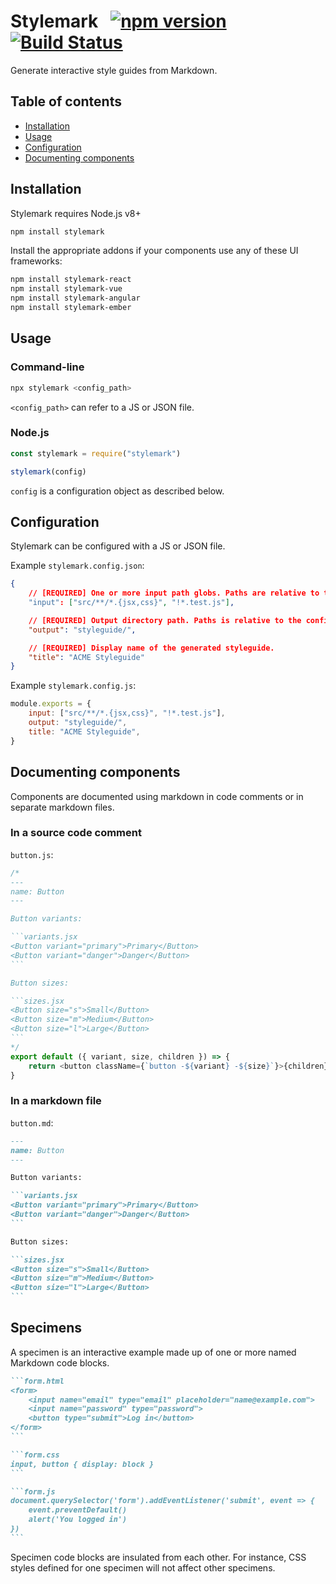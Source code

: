 # Stylemark &nbsp; [![npm version](https://badge.fury.io/js/stylemark.svg)](https://badge.fury.io/js/stylemark) [![Build Status](https://travis-ci.org/mpetrovich/stylemark.svg?branch=master)](https://travis-ci.org/mpetrovich/stylemark)

Generate interactive style guides from Markdown.

## Table of contents

-   [Installation](#installation)
-   [Usage](#usage)
-   [Configuration](#configuration)
-   [Documenting components](#documenting-components)

## Installation

Stylemark requires Node.js v8+

```sh
npm install stylemark
```

Install the appropriate addons if your components use any of these UI frameworks:

```sh
npm install stylemark-react
npm install stylemark-vue
npm install stylemark-angular
npm install stylemark-ember
```

## Usage

### Command-line

```sh
npx stylemark <config_path>
```

`<config_path>` can refer to a JS or JSON file.

### Node.js

```js
const stylemark = require("stylemark")

stylemark(config)
```

`config` is a configuration object as described below.

## Configuration

Stylemark can be configured with a JS or JSON file.

Example `stylemark.config.json`:

```json
{
    // [REQUIRED] One or more input path globs. Paths are relative to the config file if present or current working directory otherwise. For globbing patterns, see: https://github.com/sindresorhus/globby/blob/v11.0.0/readme.md#globbing-patterns
    "input": ["src/**/*.{jsx,css}", "!*.test.js"],

    // [REQUIRED] Output directory path. Paths is relative to the config file if present or current working directory otherwise. Directories will be automatically created if they don't exist.
    "output": "styleguide/",

    // [REQUIRED] Display name of the generated styleguide.
    "title": "ACME Styleguide"
}
```

Example `stylemark.config.js`:

```js
module.exports = {
    input: ["src/**/*.{jsx,css}", "!*.test.js"],
    output: "styleguide/",
    title: "ACME Styleguide",
}
```

## Documenting components

Components are documented using markdown in code comments or in separate markdown files.

### In a source code comment

`button.js`:

````js
/*
---
name: Button
---

Button variants:

```variants.jsx
<Button variant="primary">Primary</Button>
<Button variant="danger">Danger</Button>
```

Button sizes:

```sizes.jsx
<Button size="s">Small</Button>
<Button size="m">Medium</Button>
<Button size="l">Large</Button>
```
*/
export default ({ variant, size, children }) => {
    return <button className={`button -${variant} -${size}`}>{children}</button>
}
````

### In a markdown file

`button.md`:

````md
---
name: Button
---

Button variants:

```variants.jsx
<Button variant="primary">Primary</Button>
<Button variant="danger">Danger</Button>
```

Button sizes:

```sizes.jsx
<Button size="s">Small</Button>
<Button size="m">Medium</Button>
<Button size="l">Large</Button>
```
````

## Specimens

A specimen is an interactive example made up of one or more named Markdown code blocks.

````md
```form.html
<form>
    <input name="email" type="email" placeholder="name@example.com">
    <input name="password" type="password">
    <button type="submit">Log in</button>
</form>
```

```form.css
input, button { display: block }
```

```form.js
document.querySelector('form').addEventListener('submit', event => {
    event.preventDefault()
    alert('You logged in')
})
```
````

Specimen code blocks are insulated from each other. For instance, CSS styles defined for one specimen will not affect other specimens.
